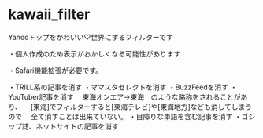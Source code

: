 # kawaii_filter

Yahooトップをかわいい♡世界にするフィルターです

・個人作成のため表示がおかしくなる可能性があります

・Safari機能拡張が必要です。

・TRILL系の記事を消す
・ママスタセレクトを消す
・BuzzFeedを消す
・YouTuber記事を消す
　東海オンエア→東海　のような略称をされることがあり、
　[東海]でフィルターすると[東海テレビ]や[東海地方]なども消してしまうので
　全て消すことは出来ていない。
・目障りな単語を含む記事を消す
・ゴシップ誌、ネットサイトの記事を消す
